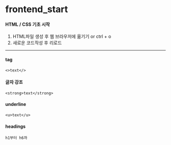 # frontend_start

#### HTML / CSS 기초 시작
1. HTML파일 생성 후 웹 브라우저에 옮기기 or ctrl + o
2. 새로운 코드작성 후 리로드
---------------------

#### tag

    <>text</>

#### 글자 강조
    
    <strong>text</strong>
    
#### underline

    <u>text</u>

#### headings
    h1부터 h6까
